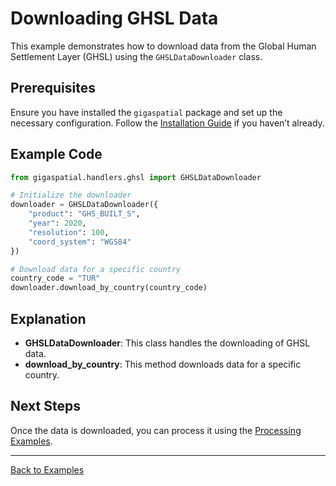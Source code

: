 # Downloading GHSL Data

This example demonstrates how to download data from the Global Human Settlement Layer (GHSL) using the `GHSLDataDownloader` class.

## Prerequisites

Ensure you have installed the `gigaspatial` package and set up the necessary configuration. Follow the [Installation Guide](../getting-started/installation.md) if you haven’t already.

## Example Code

```python
from gigaspatial.handlers.ghsl import GHSLDataDownloader

# Initialize the downloader
downloader = GHSLDataDownloader({
    "product": "GHS_BUILT_S",
    "year": 2020,
    "resolution": 100,
    "coord_system": "WGS84"
})

# Download data for a specific country
country_code = "TUR"
downloader.download_by_country(country_code)
```

## Explanation

- **GHSLDataDownloader**: This class handles the downloading of GHSL data.
- **download_by_country**: This method downloads data for a specific country.

## Next Steps

Once the data is downloaded, you can process it using the [Processing Examples](../processing/tif.md).

---

[Back to Examples](../index.md)